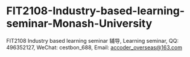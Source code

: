 # FIT2108-Industry-based-learning-seminar-Monash-University
FIT2108 Industry based learning seminar 辅导, Learning seminar, QQ: 496352127, WeChat: cestbon_688, Email: accoder_overseas@163.com
